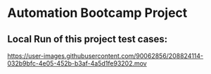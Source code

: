 # Automation Bootcamp Project

## Local Run of this project test cases:

https://user-images.githubusercontent.com/90062856/208824114-032b9bfc-4e05-452b-b3af-4a5d1fe93202.mov
